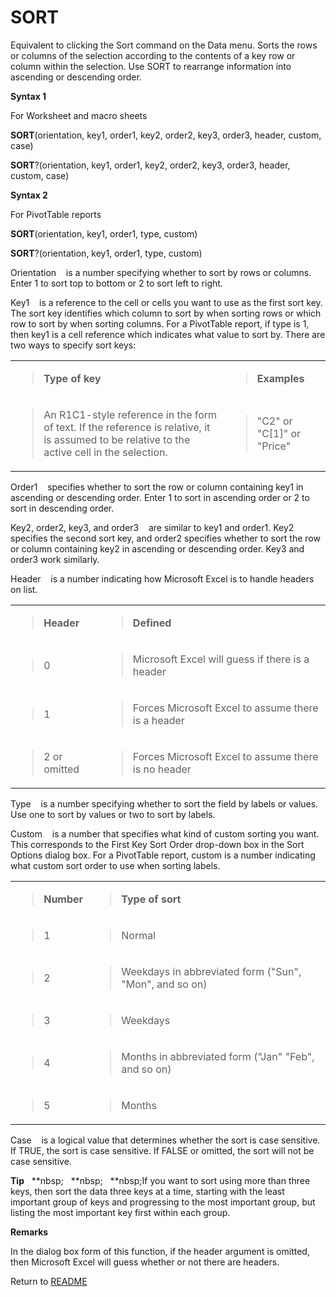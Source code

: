 # SORT

Equivalent to clicking the Sort command on the Data menu. Sorts the rows
or columns of the selection according to the contents of a key row or
column within the selection. Use SORT to rearrange information into
ascending or descending order.

**Syntax 1**

For Worksheet and macro sheets

**SORT**(orientation, key1, order1, key2, order2, key3, order3, header,
custom, case)

**SORT**?(orientation, key1, order1, key2, order2, key3, order3, header,
custom, case)

**Syntax 2**

For PivotTable reports

**SORT**(orientation, key1, order1, type, custom)

**SORT**?(orientation, key1, order1, type, custom)

Orientation&nbsp;&nbsp;&nbsp;&nbsp;is a number specifying whether to
sort by rows or columns. Enter 1 to sort top to bottom or 2 to sort left
to right.

Key1&nbsp;&nbsp;&nbsp;&nbsp;is a reference to the cell or cells you want
to use as the first sort key. The sort key identifies which column to
sort by when sorting rows or which row to sort by when sorting columns.
For a PivotTable report, if type is 1, then key1 is a cell reference
which indicates what value to sort by. There are two ways to specify
sort keys:

<table>
<tbody>
<tr class="odd">
<td><blockquote>
<p><strong>Type of key</strong></p>
</blockquote></td>
<td><blockquote>
<p><strong>Examples</strong></p>
</blockquote></td>
</tr>
<tr class="even">
<td><blockquote>
<p>An R1C1-style reference in the form of text. If the reference is relative, it is assumed to be relative to the active cell in the selection.</p>
</blockquote></td>
<td><blockquote>
<p>"C2" or "C[1]" or "Price"</p>
</blockquote></td>
</tr>
</tbody>
</table>

Order1&nbsp;&nbsp;&nbsp;&nbsp;specifies whether to sort the row or
column containing key1 in ascending or descending order. Enter 1 to sort
in ascending order or 2 to sort in descending order.

Key2, order2, key3, and order3&nbsp;&nbsp;&nbsp;&nbsp;are similar to
key1 and order1. Key2 specifies the second sort key, and order2
specifies whether to sort the row or column containing key2 in ascending
or descending order. Key3 and order3 work similarly.

Header&nbsp;&nbsp;&nbsp;&nbsp;is a number indicating how Microsoft Excel
is to handle headers on list.

<table>
<tbody>
<tr class="odd">
<td><blockquote>
<p><strong>Header</strong></p>
</blockquote></td>
<td><blockquote>
<p><strong>Defined</strong></p>
</blockquote></td>
</tr>
<tr class="even">
<td><blockquote>
<p>0</p>
</blockquote></td>
<td><blockquote>
<p>Microsoft Excel will guess if there is a header</p>
</blockquote></td>
</tr>
<tr class="odd">
<td><blockquote>
<p>1</p>
</blockquote></td>
<td><blockquote>
<p>Forces Microsoft Excel to assume there is a header</p>
</blockquote></td>
</tr>
<tr class="even">
<td><blockquote>
<p>2 or omitted</p>
</blockquote></td>
<td><blockquote>
<p>Forces Microsoft Excel to assume there is no header</p>
</blockquote></td>
</tr>
</tbody>
</table>

Type&nbsp;&nbsp;&nbsp;&nbsp;is a number specifying whether to sort the
field by labels or values. Use one to sort by values or two to sort by
labels.

Custom&nbsp;&nbsp;&nbsp;&nbsp;is a number that specifies what kind of
custom sorting you want. This corresponds to the First Key Sort Order
drop-down box in the Sort Options dialog box. For a PivotTable report,
custom is a number indicating what custom sort order to use when sorting
labels.

<table>
<tbody>
<tr class="odd">
<td><blockquote>
<p><strong>Number</strong></p>
</blockquote></td>
<td><blockquote>
<p><strong>Type of sort</strong></p>
</blockquote></td>
</tr>
<tr class="even">
<td><blockquote>
<p>1</p>
</blockquote></td>
<td><blockquote>
<p>Normal</p>
</blockquote></td>
</tr>
<tr class="odd">
<td><blockquote>
<p>2</p>
</blockquote></td>
<td><blockquote>
<p>Weekdays in abbreviated form ("Sun", "Mon", and so on)</p>
</blockquote></td>
</tr>
<tr class="even">
<td><blockquote>
<p>3</p>
</blockquote></td>
<td><blockquote>
<p>Weekdays</p>
</blockquote></td>
</tr>
<tr class="odd">
<td><blockquote>
<p>4</p>
</blockquote></td>
<td><blockquote>
<p>Months in abbreviated form ("Jan" "Feb", and so on)</p>
</blockquote></td>
</tr>
<tr class="even">
<td><blockquote>
<p>5</p>
</blockquote></td>
<td><blockquote>
<p>Months</p>
</blockquote></td>
</tr>
</tbody>
</table>

Case&nbsp;&nbsp;&nbsp;&nbsp;is a logical value that determines whether
the sort is case sensitive. If TRUE, the sort is case sensitive. If
FALSE or omitted, the sort will not be case sensitive.

**Tip**&nbsp;&nbsp;&nbsp;**nbsp;&nbsp;&nbsp;&nbsp;**nbsp;&nbsp;&nbsp;&nbsp;**nbsp;If you want to sort using more than three keys,
then sort the data three keys at a time, starting with the least
important group of keys and progressing to the most important group, but
listing the most important key first within each group.

**Remarks**

In the dialog box form of this function, if the header argument is
omitted, then Microsoft Excel will guess whether or not there are
headers.



Return to [README](README.md)

